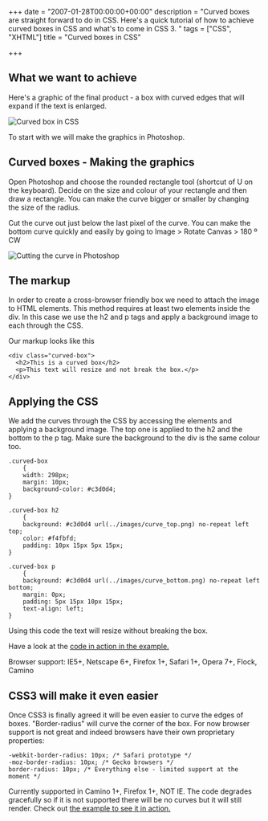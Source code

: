 +++
date = "2007-01-28T00:00:00+00:00"
description = "Curved boxes are straight forward to do in CSS. Here's a quick tutorial of how to achieve curved boxes in CSS and what's to come in CSS 3. "
tags = ["CSS", "XHTML"]
title = "Curved boxes in CSS"

+++

## What we want to achieve

Here's a graphic of the final product - a box with curved edges that will expand if the text is enlarged.

![Curved box in CSS][1] 

To start with we will make the graphics in Photoshop.

## Curved boxes - Making the graphics

Open Photoshop and choose the rounded rectangle tool (shortcut of U on the keyboard). Decide on the size and colour of your rectangle and then draw a rectangle. You can make the curve bigger or smaller by changing the size of the radius.

Cut the curve out just below the last pixel of the curve. You can make the bottom curve quickly and easily by going to Image > Rotate Canvas > 180 º CW

![Cutting the curve in Photoshop][2] 

## The markup

In order to create a cross-browser friendly box we need to attach the image to HTML elements. This method requires at least two elements inside the div. In this case we use the h2 and p tags and apply a background image to each through the CSS.

Our markup looks like this 

    <div class="curved-box">
      <h2>This is a curved box</h2>   
      <p>This text will resize and not break the box.</p> 
    </div>

## Applying the CSS

We add the curves through the CSS by accessing the elements and applying a background image. The top one is applied to the h2 and the bottom to the p tag. Make sure the background to the div is the same colour too. 

    .curved-box
        {
        width: 298px;
        margin: 10px;
        background-color: #c3d0d4;
    }

    .curved-box h2
        {
        background: #c3d0d4 url(../images/curve_top.png) no-repeat left top;
        color: #f4fbfd;
        padding: 10px 15px 5px 15px;
    }

    .curved-box p
        {
        background: #c3d0d4 url(../images/curve_bottom.png) no-repeat left bottom;
        margin: 0px;
        padding: 5px 15px 10px 15px;
        text-align: left;
    }

Using this code the text will resize without breaking the box.

Have a look at the [code in action in the example.][3]

Browser support: IE5+, Netscape 6+, Firefox 1+, Safari 1+, Opera 7+, Flock, Camino

## CSS3 will make it even easier

Once CSS3 is finally agreed it will be even easier to curve the edges of boxes. "Border-radius" will curve the corner of the box. For now browser support is not great and indeed browsers have their own proprietary properties: 

    -webkit-border-radius: 10px; /* Safari prototype */
    -moz-border-radius: 10px; /* Gecko browsers */
    border-radius: 10px; /* Everything else - limited support at the moment */

Currently supported in Camino 1+, Firefox 1+, NOT IE. The code degrades gracefully so if it is not supported there will be no curves but it will still render. Check out [the example to see it in action.][4]

 [1]: /images/articles/curved_box.png "Curved box in CSS"
 [2]: /images/articles/cutting_the_curve.png "Cutting the curve in Photoshop"
 [3]: /examples/curved-boxes-in-css
 [4]: /examples/curved-boxes-in-css#css3
